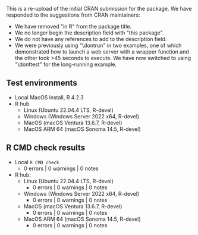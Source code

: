 This is a re-upload of the initial CRAN submission for the package. We have responded to the suggestions from CRAN maintainers:

- We have removed "in R" from the package title.
- We no longer begin the description field with "this package".
- We do not have any references to add to the description field.
- We were previously using "\dontrun" in two examples, one of which demonstrated how to launch a web server with a wrapper function and the other took >45 seconds to execute. We have now switched to using "\donttest" for the long-running example.

## Test environments

- Local MacOS install, R 4.2.3
- R hub
    - Linux (Ubuntu 22.04.4 LTS, R-devel)
    - Windows (Windows Server 2022 x64, R-devel)
    - MacOS (macOS Ventura 13.6.7, R-devel)
    - MacOS ARM 64 (macOS Sonoma 14.5, R-devel)

## R CMD check results

- Local `R CMD check`
  - 0 errors | 0 warnings | 0 notes
- R hub: 
    - Linux (Ubuntu 22.04.4 LTS, R-devel)
      - 0 errors | 0 warnings | 0 notes
    - Windows (Windows Server 2022 x64, R-devel)
      - 0 errors | 0 warnings | 0 notes
    - MacOS (macOS Ventura 13.6.7, R-devel)
      - 0 errors | 0 warnings | 0 notes
    - MacOS ARM 64 (macOS Sonoma 14.5, R-devel)
      - 0 errors | 0 warnings | 0 notes


